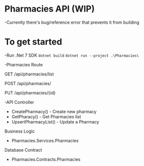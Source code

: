 # Pharmacies API (WIP)
-Currently there's bug/reference error that prevents it from building

# To get started 
-Run .Net 7 SDK
`dotnet build` 
`dotnet run --project .\Pharmacies\`

-Pharmacies Route 

GET /api/pharmacies/list

POST /api/pharmacies/

PUT /api/pharmacies/{id} 


-API Controller
  - CreatePharmacy() - Create new pharmacy
  - GetPharacy() - Get Pharmacies list
  - UpsertPharmacyList() - Update a Pharmacy


Business Logic
  - Pharmacies.Services.Pharmacies

 
Database Contract
  - Pharmacies.Contracts.Pharmacies

